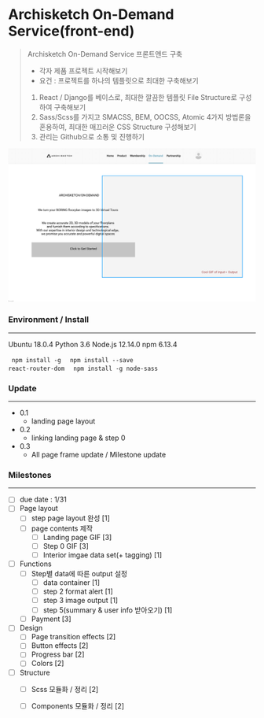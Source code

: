 # Archisketch On-Demand Service(front-end)

> Archisketch On-Demand Service 프론트앤드 구축
> - 각자 제품 프로젝트 시작해보기
> - 요건 : 프로젝트를 하나의 템플릿으로 최대한 구축해보기
> 1. React / Django를 베이스로, 최대한 깔끔한 템플릿 File Structure로 구성하여 구축해보기
> 2. Sass/Scss를 가지고 SMACSS, BEM, OOCSS, Atomic 4가지 방법론을 혼용하여, 최대한 매끄러운 CSS Structure 구성해보기
> 3. 관리는 Github으로 소통 및 진행하기

![img](./public/README_img.png)


### Environment / Install
------

Ubuntu 18.0.4
Python 3.6
Node.js 12.14.0
npm 6.13.4

<code> npm install -g </code>
<code> npm install --save react-router-dom </code>
<code> npm install -g node-sass </code>

### Update
------

- 0.1
  - landing page layout
- 0.2
  - linking landing page & step 0
- 0.3
  - All page frame update / Milestone update 



### Milestones
------
 -  [ ] due date : 1/31
 -  [ ] Page layout
     -  [ ] step page layout 완성 [1]
     -  [ ] page contents 제작
         -  [ ] Landing page GIF [3]
         -  [ ] Step 0 GIF [3]
         -  [ ] Interior imgae data set(+ tagging) [1]
-  [ ] Functions
   -  [ ] Step별 data에 따른 output 설정
      -  [ ] data container [1]
      -  [ ] step 2 format alert [1]
      -  [ ] step 3 image output [1]
      -  [ ] step 5(summary & user info 받아오기) [1]
   -  [ ] Payment [3]
-  [ ] Design
   -  [ ] Page transition effects [2]
   -  [ ] Button effects [2]
   -  [ ] Progress bar [2]
   -  [ ] Colors [2]
-  [ ] Structure
   -  [ ] Scss 모듈화 / 정리 [2]
   -  [ ] Components 모듈화 / 정리 [2]

